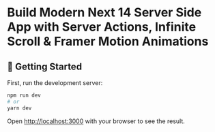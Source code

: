 # Build Modern Next 14 Server Side App with Server Actions, Infinite Scroll & Framer Motion Animations

## 🚀 Getting Started

First, run the development server:

```bash
npm run dev
# or
yarn dev
```

Open [http://localhost:3000](http://localhost:3000) with your browser to see the result.


